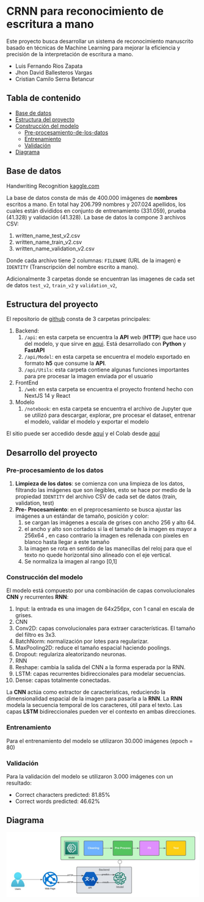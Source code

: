 # CRNN para reconocimiento de escritura a mano

Este proyecto busca desarrollar un sistema de reconocimiento manuscrito basado
en técnicas de Machine Learning para mejorar la eficiencia y precisión de la
interpretación de escritura a mano.

- Luis Fernando Rios Zapata
- Jhon David Ballesteros Vargas
- Cristian Camilo Serna Betancur

## Tabla de contenido

- [Base de datos](#base-de-datos)
- [Estructura del proyecto](#estructura-del-proyecto)
- [Construcción del modelo](#construcción-del-modelo)
  - [Pre-procesamiento-de-los-datos](#pre-procesamiento-de-los-datos)
  - [Entrenamiento](#entrenamiento)
  - [Validación](#validación)
- [Diagrama](#diagrama)

## Base de datos
Handwriting Recognition [kaggle.com](https://www.kaggle.com/datasets/landlord/handwriting-recognition/data)

La base de datos consta de más de 400.000 imágenes de **nombres** escritos a
mano. En total hay 206.799 nombres y 207.024 apellidos, los cuales están
divididos en conjunto de entrenamiento (331.059), prueba (41.328) y validación
(41.328). La base de datos la compone 3 archivos CSV: 

1. written_name_test_v2.csv 
2. written_name_train_v2.csv 
3. written_name_validation_v2.csv

Donde cada archivo tiene 2 columnas: `FILENAME` (URL de la imagen) e `IDENTITY`
(Transcripción del nombre escrito a mano).

Adicionalmente 3 carpetas donde se encuentran las imagenes de cada set de datos
`test_v2`, `train_v2` y `validation_v2`,

## Estructura del proyecto
El repositorio de
[github](https://github.com/Udea-Simulacion-2023-2/crnn-for-handwriting-recognition)
consta de 3 carpetas principales: 

1. Backend:
   1. `/api`: en esta carpeta se encuentra la **API** web (__HTTP__) que hace
      uso del modelo, y que sirve en
      [aqui](http://apihandwritingrecognition.us-east-1.elasticbeanstalk.com/api/v1/test/).
      Está desarrollado con **Python** y **FastAPI** 
   2. `/api/Model`: en esta carpeta se encuentra el modelo exportado en formato
      **h5** que consume la **API**.
   3. `/api/Utils`: esta carpeta contiene algunas funciones importantes para
      pre procesar la imagen enviada por el usuario 
2. FrontEnd
   1. `/web`: en esta carpeta se encuentra el proyecto frontend hecho con
      NextJS 14 y React
3. Modelo
   1. `/notebook`: en esta carpeta se encuentra el archivo de Jupyter que se
      utilizó para descargar, explorar, pre procesar el dataset, entrenar el
      modelo, validar el modelo y exportar el modelo

El sitio puede ser accedido desde [aquí]() y el Colab desde
[aquí](https://colab.research.google.com/drive/1n7IS2fDulszekfoGPWPGpNGYoJzeJ0yA?usp=sharing
)

## Desarrollo del proyecto

### Pre-procesamiento de los datos 

1. **Limpieza de los datos**: se comienza con una limpieza de los datos,
   filtrando las imágenes que son ilegibles, esto se hace por medio de la
   propiedad `IDENTITY` del archivo CSV de cada set de datos (train,
   validation, test) 
2. **Pre- Procesamiento**: en el preprocesamiento se busca ajustar las imágenes a
   un estándar de tamaño, posición y color: 
   1. se cargan las imágenes a escala de grises con ancho 256 y alto 64.
   2. el ancho y alto son cortados si la el tamaño de la imagen es mayor a
      256x64 , en caso contrario la imagen es rellenada con pixeles en blanco
      hasta llegar a este tamaño
   3. la imagen se rota en sentido de las manecillas del reloj para que el
      texto no quede horizontal sino alineado con el eje vertical. 
   4. Se normaliza la imagen al rango [0,1]

### Construcción del modelo
El modelo está compuesto por una combinación de capas convolucionales **CNN** y
recurrentes **RNN**: 

1. Input: la entrada es una imagen de 64x256px, con 1 canal en escala de
   grises.
2. CNN 
3. Conv2D: capas convolucionales para extraer características. El tamaño del
   filtro es 3x3.
4. BatchNorm: normalización por lotes para regularizar.
5. MaxPooling2D: reduce el tamaño espacial haciendo poolings.
6. Dropout: regulariza aleatorizando neuronas.
7. RNN
8. Reshape: cambia la salida del CNN a la forma esperada por la RNN.
9. LSTM: capas recurrentes bidireccionales para modelar secuencias.
10. Dense: capas totalmente conectadas.

La **CNN** actúa como extractor de características, reduciendo la
dimensionalidad espacial de la imagen para pasarla a la **RNN**. La **RNN**
modela la secuencia temporal de los caracteres, útil para el texto. Las capas
**LSTM** bidireccionales pueden ver el contexto en ambas direcciones.

### Entrenamiento 
Para el entrenamiento del modelo se utilizaron 30.000 imágenes (epoch = 80)

### Validación
Para la validación del modelo se utilizaron 3.000 imágenes con un resultado:

- Correct characters predicted: 81.85%
- Correct words predicted: 46.62%

## Diagrama

![Diagrama](/diagram.jpeg "Diagrama")
